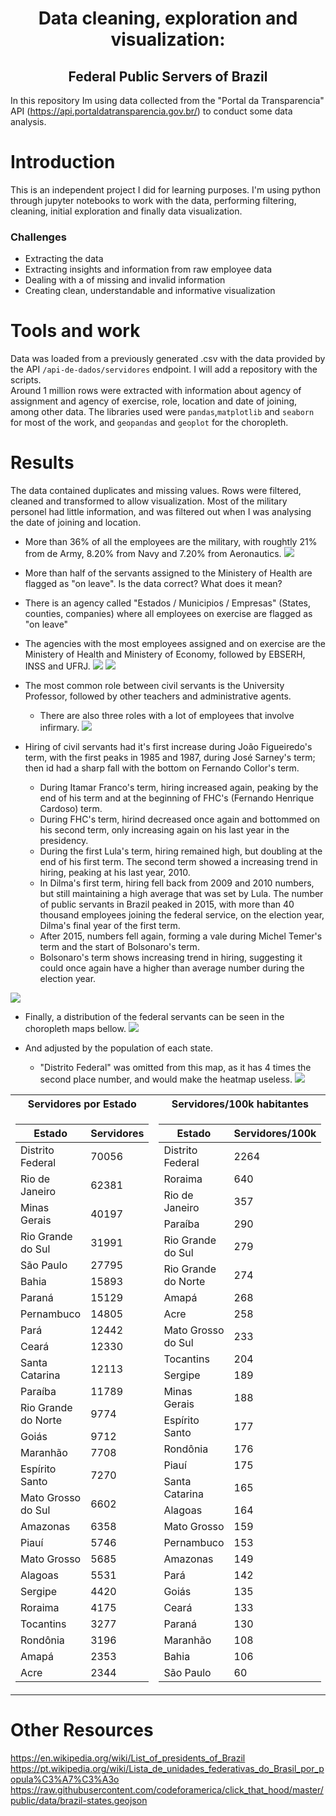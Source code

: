 <h1 align="center">Data cleaning, exploration and visualization:</h1>
<h2 align="center">Federal Public Servers of Brazil</h2>


In this repository Im using data collected from the "Portal da Transparencia" API (https://api.portaldatransparencia.gov.br/) to conduct some data analysis.

# Introduction  

This is an independent project I did for learning purposes. I'm using python through jupyter notebooks to work with the data, performing filtering, cleaning, initial exploration and finally data visualization.

### Challenges
- Extracting the data
- Extracting insights and information from raw employee data
- Dealing with a of missing and invalid information
- Creating clean, understandable and informative visualization

# Tools and work

Data was loaded from a previously generated .csv with the data provided by the API `/api-de-dados/servidores` endpoint. I will add a repository with the scripts.  
Around 1 million rows were extracted with information about agency of assignment and agency of exercise, role, location and date of joining, among other data.
The libraries used were `pandas`,`matplotlib` and `seaborn` for most of the work, and `geopandas` and `geoplot` for the choropleth.

# Results

The data contained duplicates and missing values. Rows were filtered, cleaned and transformed to allow visualization.
Most of the military personel had little information, and was filtered out when I was analysing the date of joining and location.

- More than 36% of all the employees are the military, with roughtly 21% from de Army, 8.20% from Navy and 7.20% from Aeronautics.
![](/plots/divisão-servidores-exército.png)

- More than half of the servants assigned to the Ministery of Health are flagged as "on leave". Is the data correct? What does it mean?
- There is an agency called "Estados / Municipios / Empresas" (States, counties, companies) where all employees on exercise are flagged as "on leave"
- The agencies with the most employees assigned and on exercise are the Ministery of Health and Ministery of Economy, followed by EBSERH, INSS and UFRJ.
![](/plots/lotação-orgão-afastamento-civis.png)
![](/plots/exercicio-orgão-afastamento-civis.png)


- The most common role between civil servants is the University Professor, followed by other teachers and administrative agents.
  - There are also three roles with a lot of employees that involve infirmary.
 ![](/plots/servidores-civis-por-cargo.png)
 
- Hiring of civil servants had it's first increase during João Figueiredo's term, with the first peaks in 1985 and 1987, during José Sarney's term;
then id had a sharp fall with the bottom on Fernando Collor's term.
  - During Itamar Franco's term, hiring increased again, peaking by the end of his term and at the beginning of FHC's (Fernando Henrique Cardoso) term.
  - During FHC's term, hirind decreased once again and bottommed on his second term, only increasing again on his last year in the presidency.
  - During the first Lula's term, hiring remained high, but doubling at the end of his first term. The second term showed a increasing trend in hiring, peaking at his last year, 2010.
  - In Dilma's first term, hiring fell back from 2009 and 2010 numbers, but still maintaining a high average that was set by Lula. The number of public servants in Brazil peaked in 2015, with more than 40 thousand employees joining the federal service, on the election year, Dilma's final year of the first term.
  - After 2015, numbers fell again, forming a vale during Michel Temer's term and the start of Bolsonaro's term.
  - Bolsonaro's term shows increasing trend in hiring, suggesting it could once again have a higher than average number during the election year.
 
 ![](/plots/ingressantes-ano-mandato-eleição.png)
 
 - Finally, a distribution of the federal servants can be seen in the choropleth maps bellow.
 ![](/plots/total-servidores-estado.png)
 
 - And adjusted by the population of each state.
    - "Distrito Federal" was omitted from this map, as it has 4 times the second place number, and would make the heatmap useless.
 ![](/plots/servidores-100mil-estado.png)
 <table>
 <tr><th>Servidores por Estado</th><th>Servidores/100k habitantes</th></tr>
 <tr><td>
 
|Estado|Servidores|
|---|---|
|Distrito Federal|70056|
|Rio de Janeiro|62381|
|Minas Gerais|40197|
|Rio Grande do Sul|31991|
|São Paulo|27795|
|Bahia|15893|
|Paraná|15129|
|Pernambuco|14805|
|Pará|12442|
|Ceará|12330|
|Santa Catarina|12113|
|Paraíba|11789|
|Rio Grande do Norte|9774|
|Goiás|9712|
|Maranhão|7708|
|Espírito Santo|7270|
|Mato Grosso do Sul|6602|
|Amazonas|6358|
|Piauí|5746|
|Mato Grosso|5685|
|Alagoas|5531|
|Sergipe|4420|
|Roraima|4175|
|Tocantins|3277|
|Rondônia|3196|
|Amapá|2353|
|Acre|2344|
</td><td>

|Estado|Servidores/100k|
|---|---|
|Distrito Federal|2264|
|Roraima|640|
|Rio de Janeiro|357|
|Paraíba|290|
|Rio Grande do Sul|279|
|Rio Grande do Norte|274|
|Amapá|268|
|Acre|258|
|Mato Grosso do Sul|233|
|Tocantins|204|
|Sergipe|189|
|Minas Gerais|188|
|Espírito Santo|177|
|Rondônia|176|
|Piauí|175|
|Santa Catarina|165|
|Alagoas|164|
|Mato Grosso|159|
|Pernambuco|153|
|Amazonas|149|
|Pará|142|
|Goiás|135|
|Ceará|133|
|Paraná|130|
|Maranhão|108|
|Bahia|106|
|São Paulo|60|
</td></tr>
</table>

# Other Resources

https://en.wikipedia.org/wiki/List_of_presidents_of_Brazil
https://pt.wikipedia.org/wiki/Lista_de_unidades_federativas_do_Brasil_por_popula%C3%A7%C3%A3o
https://raw.githubusercontent.com/codeforamerica/click_that_hood/master/public/data/brazil-states.geojson
